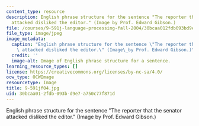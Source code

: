 ```yaml
---
content_type: resource
description: English phrase structure for the sentence "The reporter that the senator
  attacked disliked the editor." (Image by Prof. Edward Gibson.)
file: /courses/9-591j-language-processing-fall-2004/30bcaa012fdb093bd9e7a750c77f871d_9-591jf04.jpg
file_type: image/jpeg
image_metadata:
  caption: "English phrase structure for the sentence \"The reporter that the senator\
    \ attacked disliked the editor.\" (Image\_by Prof. Edward Gibson.)"
  credit: ''
  image-alt: Image of English phrase structure for a sentence.
learning_resource_types: []
license: https://creativecommons.org/licenses/by-nc-sa/4.0/
ocw_type: OCWImage
resourcetype: Image
title: 9-591jf04.jpg
uid: 30bcaa01-2fdb-093b-d9e7-a750c77f871d
---
```

English phrase structure for the sentence "The reporter that the senator attacked disliked the editor." (Image by Prof. Edward Gibson.)